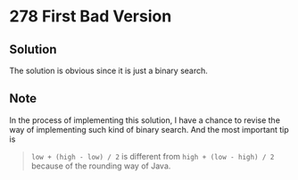 # 278 First Bad Version

## Solution

The solution is obvious since it is just a binary search.

## Note

In the process of implementing this solution, I have a chance to revise the way of implementing such kind of binary search.  And the most important tip is
> `low + (high - low) / 2` is different from `high + (low - high) / 2` because of the rounding way of Java.

